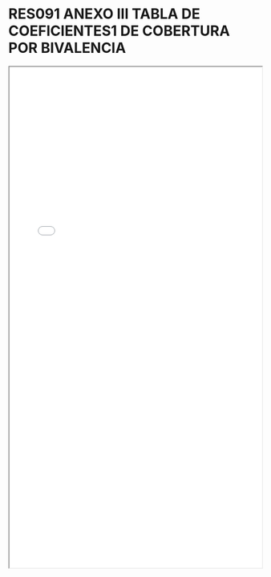 # RES091 ANEXO III TABLA DE COEFICIENTES1 DE COBERTURA POR BIVALENCIA

<iframe src="../RES091 ANEXO III TABLA DE COEFICIENTES1 DE COBERTURA POR BIVALENCIA.pdf" width="100%" height="1000px"></iframe>

